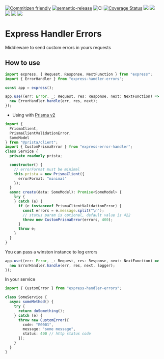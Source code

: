 [![Commitizen friendly](https://img.shields.io/badge/commitizen-friendly-brightgreen.svg)](http://commitizen.github.io/cz-cli/)
[![semantic-release](https://img.shields.io/badge/%20%20%F0%9F%93%A6%F0%9F%9A%80-semantic--release-e10079.svg)](https://github.com/semantic-release/semantic-release)
![CI](https://github.com/vitordelfino/express-handler-errors/workflows/CI/badge.svg?branch=master)
[![Coverage Status](https://coveralls.io/repos/github/vitordelfino/express-handler-errors/badge.svg?branch=master)](https://coveralls.io/github/vitordelfino/express-handler-errors?branch=master)
![](https://img.shields.io/github/last-commit/vitordelfino/express-handler-errors/master)
![](https://img.shields.io/github/issues/vitordelfino/express-handler-errors/master)
![](https://img.shields.io/npm/dt/express-handler-errors)
![](https://img.shields.io/npm/v/express-handler-errors)
![](https://img.shields.io/github/package-json/keywords/vitordelfino/express-handler-errors)

# Express Handler Errors

Middleware to send custom errors in yours requests

## How to use

```typescript
import express, { Request, Response, NextFunction } from "express";
import { ErrorHandler } from "express-handler-errors";

const app = express();

app.use((err: Error, _: Request, res: Response, next: NextFunction) => {
  new ErrorHandler.handle(err, res, next);
});
```

- Using with [Prisma v2](https://www.prisma.io/docs/)

```typescript
import {
  PrismaClient,
  PrismaClientValidationError,
  SomeModel
} from "@prista/client";
import { CustomPrismaError } from "express-error-handler";
class Service {
  private readonly prista;

  constructor() {
    // errorFormat must be minimal
    this.prista = new PrismaClient({
      errorFormat: "minimal"
    });
  }
  async create(data: SomeModel): Promise<SomeModel> {
    try {
    } catch (e) {
      if (e instanceof PrismaClientValidationError) {
        const errors = e.message.split("\n");
        // status param is optional, default value is 422
        throw new CustomPrismaError(errors, 400);
      }
      throw e;
    }
  }
}
```

You can pass a winston instance to log errors

```typescript
app.use((err: Error, _: Request, res: Response, next: NextFunction) => {
  new ErrorHandler.handle(err, res, next, logger);
});
```

In your service

```typescript
import { CustomError } from "express-handler-errors";

class SomeService {
  async someMethod() {
    try {
      return doSomething();
    } catch (e) {
      throw new CustomError({
        code: "E0001",
        message: "some message",
        status: 400 // http status code
      });
    }
  }
}
```
